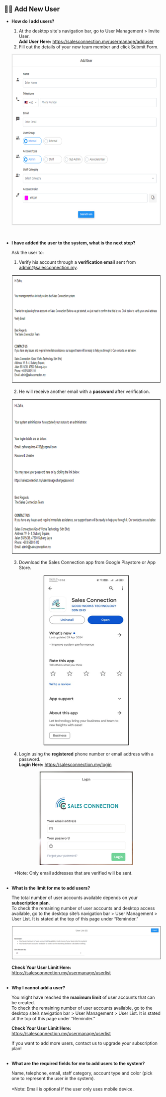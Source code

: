 
## 👩‍💼 Add New User
    
- **How do I add users?**<br>

  1. At the desktop site's navigation bar, go to User Management > Invite User.<br>
     **Add User Here:** https://salesconnection.my/usermanage/adduser<br>
  2. Fill out the details of your new team member and click Submit Form.<br>

  <p align="center">
    <img src="img/Add%20New%20User.png" alt="Add New User" width="650" height="550">
  </p>
<br>

- **I have added the user to the system, what is the next step?**<br>

  Ask the user to:<br>
  1. Verify his account through a **verification email** sent from admin@salesconnection.my.<br>

  <p align="center">
    <img src="img/Email%20New%20User%20Received.png" alt="Verification Email" width="800" height="350">
  </p>

  2. He will receive another email with a **password** after verification.<br>

  <p align="center">
    <img src="img/Email%20with%20Password.png" alt="Email with Password" width="800" height="500">
  </p>

  3. Download the Sales Connection app from Google Playstore or App Store.<br>

  <p align="center">
    <img src="img/Download%20app.png" alt="Playstore" width="280" height="550">
  </p>
  
  4. Login using the **registered** phone number or email address with a password.<br>
     **Login Here:** https://salesconnection.my/login<br>

  <p align="center">
    <img src="img/Login%20Page.png" alt="Login" width="300" height="300">
  </p>
  
&emsp;&emsp; *Note: Only email addresses that are verified will be sent.<br><br>

- **What is the limit for me to add users?**<br>

  The total number of user accounts available depends on your **subscription plan**.<br>
  To check the remaining number of user accounts and desktop access available, go to the desktop site’s navigation bar > User Management > User List. It is stated at the top of this page under “Reminder.”<br>

  <p align="center">
    <img src="img/Reminder%20of%20User%20List.png" alt="Reminder in User List">
  </p>
  
  **Check Your User Limit Here:** https://salesconnection.my/usermanage/userlist<br><br>

- **Why I cannot add a user?**<br>

  You might have reached the **maximum limit** of user accounts that can be created.<br>
  To check the remaining number of user accounts available, go to the desktop site’s navigation bar > User Management > User List. It is stated at the top of this page under “Reminder.”<br>

  **Check Your User Limit Here:** https://salesconnection.my/usermanage/userlist<br>
  
  If you want to add more users, contact us to upgrade your subscription plan!<br><br>

- **What are the required fields for me to add users to the system?**<br>

  Name, telephone, email, staff category, account type and color (pick one to represent the user in the system).<br><br>
  *Note: Email is optional if the user only uses mobile device.<br><br>

